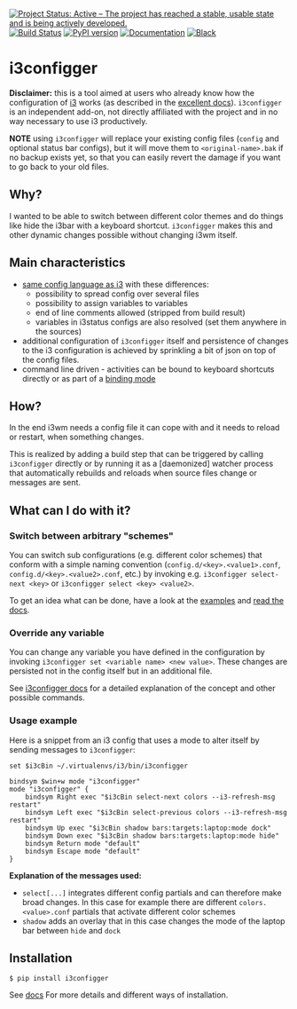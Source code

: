 [![Project Status: Active – The project has reached a stable, usable state and is being actively developed.](http://www.repostatus.org/badges/latest/active.svg)](http://www.repostatus.org/#active)
[![Build Status](https://travis-ci.org/obestwalter/i3configger.svg?branch=master)](https://travis-ci.org/obestwalter/i3configger)
[![PyPI version](https://badge.fury.io/py/i3configger.svg)](https://pypi.org/project/i3configger/)
[![Documentation](https://img.shields.io/badge/docs-sure!-brightgreen.svg)](http://oliver.bestwalter.de/i3configger)
[![Black](https://img.shields.io/badge/code%20style-black-000000.svg)](https://github.com/ambv/black)

# i3configger

**Disclaimer:** this is a tool aimed at users who already know how the configuration of [i3](https://i3wm.org) works (as described in the [excellent docs](https://i3wm.org/docs/userguide.html)). `i3configger` is an independent add-on, not directly affiliated with the project and in no way necessary to use i3 productively.

**NOTE** using `i3configger` will replace your existing config files (`config` and optional status bar configs), but it will move them to `<original-name>.bak` if no backup exists yet, so that you can easily revert the damage if you want to go back to your old files.

## Why?

I wanted to be able to switch between different color themes and do things like hide the i3bar with a keyboard shortcut. `i3configger` makes this and other dynamic changes possible without changing i3wm itself.

## Main characteristics

* [same config language as i3](https://i3wm.org/docs/userguide.html#configuring) with these differences:
    * possibility to spread config over several files
    * possibility to assign variables to variables
    * end of line comments allowed (stripped from build result)
    * variables in i3status configs are also resolved (set them anywhere in the sources)
* additional configuration of `i3configger` itself and persistence of changes to the i3 configuration is achieved by sprinkling a bit of json on top of the config files.
* command line driven - activities can be bound to keyboard shortcuts directly or as part of a [binding mode](https://i3wm.org/docs/userguide.html#binding_modes)

## How?

In the end i3wm needs a config file it can cope with and it needs to reload or restart, when something changes.

This is realized by adding a build step that can be triggered by calling `i3configger` directly or by running it as a \[daemonized\] watcher process that automatically rebuilds and reloads when source files change or messages are sent.

## What can I do with it?

### Switch between arbitrary "schemes"

You can switch sub configurations (e.g. different color schemes) that conform with a simple naming convention (`config.d/<key>.<value1>.conf`, `config.d/<key>.<value2>.conf`, etc.) by invoking e.g. `i3configger select-next <key>` or `i3configger select <key> <value2>`.

To get an idea what can be done, have a look at the [examples](https://github.com/obestwalter/i3configger/tree/master/examples) and [read the docs](http://oliver.bestwalter.de/i3configger).

### Override any variable

You can change any variable you have defined in the configuration by invoking `i3configger set <variable name> <new value>`. These changes are persisted not in the config itself but in an additional file.

See [i3configger docs](http://oliver.bestwalter.de/i3configger/concept/) for a detailed explanation of the concept and other possible commands.

### Usage example

Here is a snippet from an i3 config that uses a mode to alter itself by sending messages to `i3configger`:

```text
set $i3cBin ~/.virtualenvs/i3/bin/i3configger

bindsym $win+w mode "i3configger"
mode "i3configger" {
    bindsym Right exec "$i3cBin select-next colors --i3-refresh-msg restart"
    bindsym Left exec "$i3cBin select-previous colors --i3-refresh-msg restart"
    bindsym Up exec "$i3cBin shadow bars:targets:laptop:mode dock"
    bindsym Down exec "$i3cBin shadow bars:targets:laptop:mode hide"
    bindsym Return mode "default"
    bindsym Escape mode "default"
}
```

**Explanation of the messages used:**

* `select[...]` integrates different config partials and can therefore make broad changes. In this case for example there are different `colors.<value>.conf` partials that activate different color schemes
* `shadow` adds an overlay that in this case changes the mode of the laptop bar between `hide` and `dock`

## Installation

    $ pip install i3configger

See [docs](http://oliver.bestwalter.de/i3configger/installation) For more details and different ways of installation.
